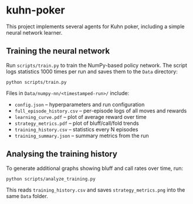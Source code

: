 # kuhn-poker

This project implements several agents for Kuhn poker, including a simple neural network learner.

## Training the neural network

Run `scripts/train.py` to train the NumPy-based policy network. The script logs statistics 1000 times per run and saves them to the `Data` directory:

```
python scripts/train.py
```

Files in `Data/numpy-nn/<timestamped-run>/` include:
- `config.json` – hyperparameters and run configuration
- `full_episode_history.csv` – per-episode logs of all moves and rewards
- `learning_curve.pdf` – plot of average reward over time
- `strategy_metrics.pdf` – plot of bluff/call/fold trends
- `training_history.csv` – statistics every N episodes
- `training_summary.json` – summary metrics from the run

## Analysing the training history

To generate additional graphs showing bluff and call rates over time, run:

```
python scripts/analyze_training.py
```

This reads `training_history.csv` and saves `strategy_metrics.png` into the same `Data` folder.
